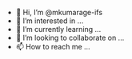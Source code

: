 - 👋 Hi, I’m @mkumarage-ifs
- 👀 I’m interested in ...
- 🌱 I’m currently learning ...
- 💞️ I’m looking to collaborate on ...
- 📫 How to reach me ...

<!---
mkumarage-ifs/mkumarage-ifs is a ✨ special ✨ repository because its `README.md` (this file) appears on your GitHub profile.
You can click the Preview link to take a look at your changes.
--->
